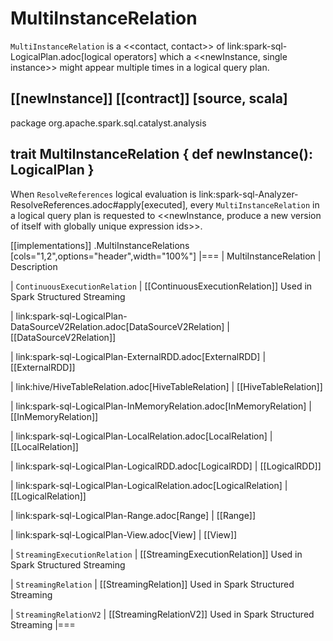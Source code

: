 # MultiInstanceRelation

`MultiInstanceRelation` is a <<contact, contact>> of link:spark-sql-LogicalPlan.adoc[logical operators] which a <<newInstance, single instance>> might appear multiple times in a logical query plan.

[[newInstance]]
[[contract]]
[source, scala]
----
package org.apache.spark.sql.catalyst.analysis

trait MultiInstanceRelation {
  def newInstance(): LogicalPlan
}
----

When `ResolveReferences` logical evaluation is link:spark-sql-Analyzer-ResolveReferences.adoc#apply[executed], every `MultiInstanceRelation` in a logical query plan is requested to <<newInstance, produce a new version of itself with globally unique expression ids>>.

[[implementations]]
.MultiInstanceRelations
[cols="1,2",options="header",width="100%"]
|===
| MultiInstanceRelation
| Description

| `ContinuousExecutionRelation`
| [[ContinuousExecutionRelation]] Used in Spark Structured Streaming

| link:spark-sql-LogicalPlan-DataSourceV2Relation.adoc[DataSourceV2Relation]
| [[DataSourceV2Relation]]

| link:spark-sql-LogicalPlan-ExternalRDD.adoc[ExternalRDD]
| [[ExternalRDD]]

| link:hive/HiveTableRelation.adoc[HiveTableRelation]
| [[HiveTableRelation]]

| link:spark-sql-LogicalPlan-InMemoryRelation.adoc[InMemoryRelation]
| [[InMemoryRelation]]

| link:spark-sql-LogicalPlan-LocalRelation.adoc[LocalRelation]
| [[LocalRelation]]

| link:spark-sql-LogicalPlan-LogicalRDD.adoc[LogicalRDD]
| [[LogicalRDD]]

| link:spark-sql-LogicalPlan-LogicalRelation.adoc[LogicalRelation]
| [[LogicalRelation]]

| link:spark-sql-LogicalPlan-Range.adoc[Range]
| [[Range]]

| link:spark-sql-LogicalPlan-View.adoc[View]
| [[View]]

| `StreamingExecutionRelation`
| [[StreamingExecutionRelation]] Used in Spark Structured Streaming

| `StreamingRelation`
| [[StreamingRelation]] Used in Spark Structured Streaming

| `StreamingRelationV2`
| [[StreamingRelationV2]] Used in Spark Structured Streaming
|===
